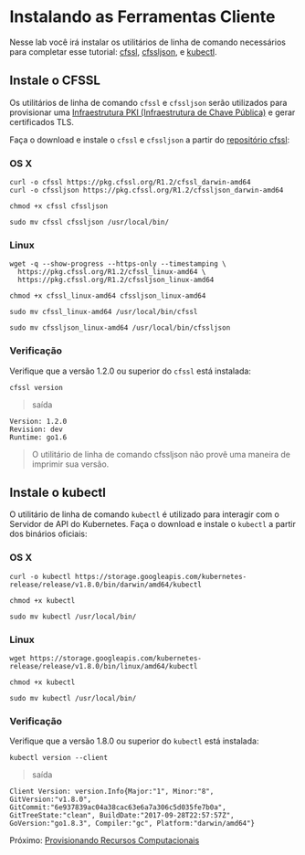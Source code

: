 # Instalando as Ferramentas Cliente

Nesse lab você irá instalar os utilitários de linha de comando necessários para completar esse tutorial: [cfssl](https://github.com/cloudflare/cfssl), [cfssljson](https://github.com/cloudflare/cfssl), e [kubectl](https://kubernetes.io/docs/tasks/tools/install-kubectl).

## Instale o CFSSL

Os utilitários de linha de comando `cfssl` e `cfssljson` serão utilizados para provisionar uma [Infraestrutura PKI (Infraestrutura de Chave Pública)](https://en.wikipedia.org/wiki/Public_key_infrastructure) e gerar certificados TLS.

Faça o download e instale o `cfssl` e `cfssljson` a partir do [repositório cfssl](https://pkg.cfssl.org):

### OS X

```
curl -o cfssl https://pkg.cfssl.org/R1.2/cfssl_darwin-amd64
curl -o cfssljson https://pkg.cfssl.org/R1.2/cfssljson_darwin-amd64
```

```
chmod +x cfssl cfssljson
```

```
sudo mv cfssl cfssljson /usr/local/bin/
```

### Linux

```
wget -q --show-progress --https-only --timestamping \
  https://pkg.cfssl.org/R1.2/cfssl_linux-amd64 \
  https://pkg.cfssl.org/R1.2/cfssljson_linux-amd64
```

```
chmod +x cfssl_linux-amd64 cfssljson_linux-amd64
```

```
sudo mv cfssl_linux-amd64 /usr/local/bin/cfssl
```

```
sudo mv cfssljson_linux-amd64 /usr/local/bin/cfssljson
```

### Verificação

Verifique que a versão 1.2.0 ou superior do `cfssl` está instalada:

```
cfssl version
```

> saída

```
Version: 1.2.0
Revision: dev
Runtime: go1.6
```

> O utilitário de linha de comando cfssljson não provê uma maneira de imprimir sua versão.

## Instale o kubectl

O utilitário de linha de comando `kubectl` é utilizado para interagir com o Servidor de API do Kubernetes. Faça o download e instale o `kubectl` a partir dos binários oficiais:

### OS X

```
curl -o kubectl https://storage.googleapis.com/kubernetes-release/release/v1.8.0/bin/darwin/amd64/kubectl
```

```
chmod +x kubectl
```

```
sudo mv kubectl /usr/local/bin/
```

### Linux

```
wget https://storage.googleapis.com/kubernetes-release/release/v1.8.0/bin/linux/amd64/kubectl
```

```
chmod +x kubectl
```

```
sudo mv kubectl /usr/local/bin/
```

### Verificação

Verifique que a versão 1.8.0 ou superior do  `kubectl` está instalada:

```
kubectl version --client
```

> saída

```
Client Version: version.Info{Major:"1", Minor:"8", GitVersion:"v1.8.0", GitCommit:"6e937839ac04a38cac63e6a7a306c5d035fe7b0a", GitTreeState:"clean", BuildDate:"2017-09-28T22:57:57Z", GoVersion:"go1.8.3", Compiler:"gc", Platform:"darwin/amd64"}
```

Próximo: [Provisionando Recursos Computacionais](03-recursos-computacionais.md)
